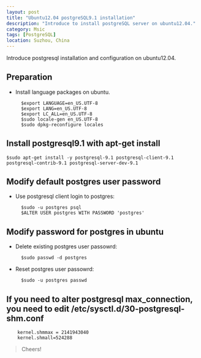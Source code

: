 ```yaml
---
layout: post
title: "Ubuntu12.04 postgreSQL9.1 installation"
description: "Introduce to install postgreSQL server on ubuntu12.04."
category: Msic
tags: [PostgreSQL]
location: Suzhou, China
---
```


Introduce postgresql installation and configuration on ubuntu12.04.

## Preparation

* Install language packages on ubuntu.

		$export LANGUAGE=en_US.UTF-8
		$export LANG=en_US.UTF-8
		$export LC_ALL=en_US.UTF-8
		$sudo locale-gen en_US.UTF-8
		$sudo dpkg-reconfigure locales

## Install postgresql9.1 with apt-get install

	$sudo apt-get install -y postgresql-9.1 postgresql-client-9.1 postgresql-contrib-9.1 postgresql-server-dev-9.1

## Modify default postgres user password

* Use postgresql client login to postgres:

		$sudo -u postgres psql
		$ALTER USER postgres WITH PASSWORD 'postgres'

## Modify password for postgres in ubuntu

* Delete existing postgres user passowrd:

		$sudo passwd -d postgres

* Reset postgres user passowrd:

		$sudo -u postgres passwd

## If you need to alter postgresql max_connection, you need to edit /etc/sysctl.d/30-postgresql-shm.conf

		kernel.shmmax = 2141943040
		kernel.shmall=524288

> Cheers!


